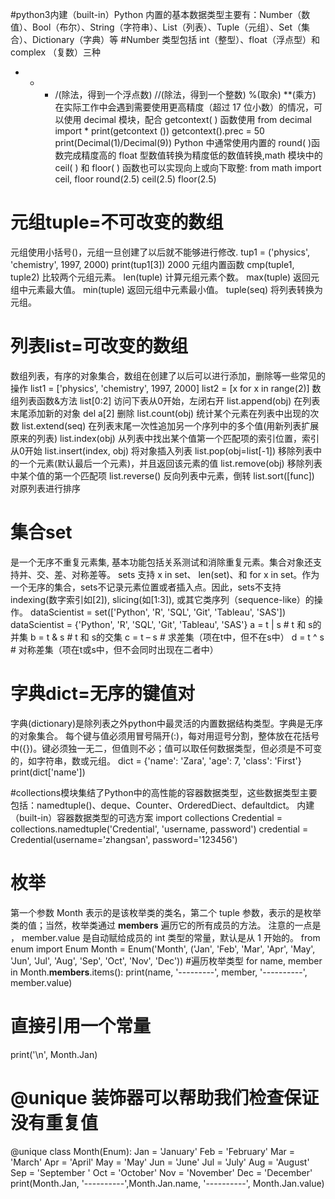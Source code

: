 #python3内建（built-in）Python 内置的基本数据类型主要有：Number（数值）、Bool（布尔）、String（字符串）、List（列表）、Tuple（元组）、Set（集合）、Dictionary（字典）等
#Number 类型包括 int（整型）、float（浮点型）和 complex （复数）三种
+ - * /(除法，得到一个浮点数) //(除法，得到一个整数) %(取余)  **(乘方)
在实际工作中会遇到需要使用更高精度（超过 17 位小数）的情况，可以使用 decimal 模块，配合 getcontext( ) 函数使用
from decimal import *
print(getcontext ())
getcontext().prec = 50
print(Decimal(1)/Decimal(9))
Python 中通常使用内置的 round( )函数完成精度高的 float 型数值转换为精度低的数值转换,math 模块中的 ceil( ) 和 floor( ) 函数也可以实现向上或向下取整:
from math import ceil, floor
round(2.5)
ceil(2.5)
floor(2.5)
# 元组tuple=不可改变的数组
元组使用小括号()，元组一旦创建了以后就不能够进行修改.
tup1 = ('physics', 'chemistry', 1997, 2000)
print(tup1[3]) 2000
元组内置函数
cmp(tuple1, tuple2) 比较两个元组元素。
len(tuple) 计算元组元素个数。
max(tuple) 返回元组中元素最大值。
min(tuple) 返回元组中元素最小值。
tuple(seq) 将列表转换为元组。

# 列表list=可改变的数组
数组列表，有序的对象集合，数组在创建了以后可以进行添加，删除等一些常见的操作
list1 = ['physics', 'chemistry', 1997, 2000]
list2 = [x for x in range(2)]
数组列表函数&方法
list[0:2] 访问下表从0开始，左闭右开
list.append(obj) 在列表末尾添加新的对象
del a[2] 删除
list.count(obj) 统计某个元素在列表中出现的次数
list.extend(seq) 在列表末尾一次性追加另一个序列中的多个值(用新列表扩展原来的列表)
list.index(obj) 从列表中找出某个值第一个匹配项的索引位置，索引从0开始
list.insert(index, obj) 将对象插入列表
list.pop(obj=list[-1]) 移除列表中的一个元素(默认最后一个元素)，并且返回该元素的值
list.remove(obj) 移除列表中某个值的第一个匹配项
list.reverse() 反向列表中元素，倒转
list.sort([func]) 对原列表进行排序

# 集合set
是一个无序不重复元素集, 基本功能包括关系测试和消除重复元素。集合对象还支持并、交、差、对称差等。
sets 支持 x in set、 len(set)、和 for x in set。作为一个无序的集合，sets不记录元素位置或者插入点。因此，sets不支持 indexing(数字索引如[2]), slicing(如[1:3]), 或其它类序列（sequence-like）的操作。
dataScientist = set(['Python', 'R', 'SQL', 'Git', 'Tableau', 'SAS'])  
dataScientist = {'Python', 'R', 'SQL', 'Git', 'Tableau', 'SAS'} 
a = t | s # t 和 s的并集 
b = t & s # t 和 s的交集 
c = t – s # 求差集（项在t中，但不在s中） 
d = t ^ s # 对称差集（项在t或s中，但不会同时出现在二者中） 

# 字典dict=无序的键值对
字典(dictionary)是除列表之外python中最灵活的内置数据结构类型。字典是无序的对象集合。
每个键与值必须用冒号隔开(:)，每对用逗号分割，整体放在花括号中({})。键必须独一无二，但值则不必；值可以取任何数据类型，但必须是不可变的，如字符串，数或元组。
dict = {'name': 'Zara', 'age': 7, 'class': 'First'}
print(dict['name'])

#collections模块集结了Python中的高性能的容器数据类型，这些数据类型主要包括：namedtuple()、deque、Counter、OrderedDiect、defaultdict。
内建（built-in）容器数据类型的可选方案
import collections
Credential = collections.namedtuple('Credential', 'username, password')
credential = Credential(username='zhangsan', password='123456')

# 枚举
第一个参数 Month 表示的是该枚举类的类名，第二个 tuple 参数，表示的是枚举类的值；当然，枚举类通过 __members__ 遍历它的所有成员的方法。
注意的一点是 ， member.value 是自动赋给成员的 int 类型的常量，默认是从 1 开始的。
from enum import Enum
Month = Enum('Month', ('Jan', 'Feb', 'Mar', 'Apr', 'May', 'Jun', 'Jul', 'Aug', 'Sep', 'Oct', 'Nov', 'Dec'))
#遍历枚举类型
for name, member in Month.__members__.items():
    print(name, '---------', member, '----------', member.value)
# 直接引用一个常量
print('\n', Month.Jan)

# @unique 装饰器可以帮助我们检查保证没有重复值
@unique
class Month(Enum):
    Jan = 'January'
    Feb = 'February'
    Mar = 'March'
    Apr = 'April'
    May = 'May'
    Jun = 'June'
    Jul = 'July'
    Aug = 'August'
    Sep = 'September '
    Oct = 'October'
    Nov = 'November'
    Dec = 'December'
print(Month.Jan, '----------',Month.Jan.name, '----------', Month.Jan.value)